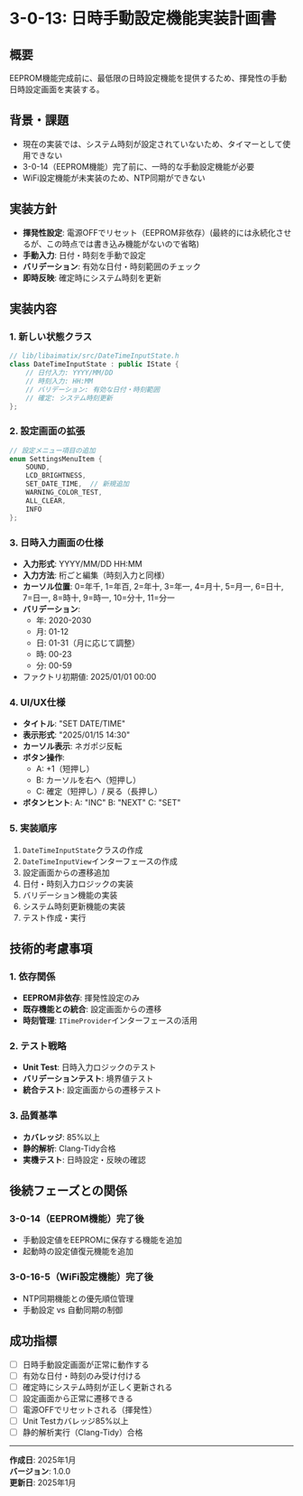# 3-0-13: 日時手動設定機能実装計画書

## 概要
EEPROM機能完成前に、最低限の日時設定機能を提供するため、揮発性の手動日時設定画面を実装する。

## 背景・課題
- 現在の実装では、システム時刻が設定されていないため、タイマーとして使用できない
- 3-0-14（EEPROM機能）完了前に、一時的な手動設定機能が必要
- WiFi設定機能が未実装のため、NTP同期ができない

## 実装方針
- **揮発性設定**: 電源OFFでリセット（EEPROM非依存）(最終的には永続化させるが、この時点では書き込み機能がないので省略)
- **手動入力**: 日付・時刻を手動で設定
- **バリデーション**: 有効な日付・時刻範囲のチェック
- **即時反映**: 確定時にシステム時刻を更新

## 実装内容

### 1. 新しい状態クラス
```cpp
// lib/libaimatix/src/DateTimeInputState.h
class DateTimeInputState : public IState {
    // 日付入力: YYYY/MM/DD
    // 時刻入力: HH:MM
    // バリデーション: 有効な日付・時刻範囲
    // 確定: システム時刻更新
};
```

### 2. 設定画面の拡張
```cpp
// 設定メニュー項目の追加
enum SettingsMenuItem {
    SOUND,
    LCD_BRIGHTNESS,
    SET_DATE_TIME,  // 新規追加
    WARNING_COLOR_TEST,
    ALL_CLEAR,
    INFO
};
```

### 3. 日時入力画面の仕様
- **入力形式**: YYYY/MM/DD HH:MM
- **入力方法**: 桁ごと編集（時刻入力と同様）
- **カーソル位置**: 0=年千, 1=年百, 2=年十, 3=年一, 4=月十, 5=月一, 6=日十, 7=日一, 8=時十, 9=時一, 10=分十, 11=分一
- **バリデーション**:
  - 年: 2020-2030
  - 月: 01-12
  - 日: 01-31（月に応じて調整）
  - 時: 00-23
  - 分: 00-59
- ファクトリ初期値: 2025/01/01 00:00

### 4. UI/UX仕様
- **タイトル**: "SET DATE/TIME"
- **表示形式**: "2025/01/15 14:30"
- **カーソル表示**: ネガポジ反転
- **ボタン操作**:
  - A: +1（短押し）
  - B: カーソルを右へ（短押し）
  - C: 確定（短押し）/ 戻る（長押し）
- **ボタンヒント**: A: "INC" B: "NEXT" C: "SET"

### 5. 実装順序
1. `DateTimeInputState`クラスの作成
2. `DateTimeInputView`インターフェースの作成
3. 設定画面からの遷移追加
4. 日付・時刻入力ロジックの実装
5. バリデーション機能の実装
6. システム時刻更新機能の実装
7. テスト作成・実行

## 技術的考慮事項

### 1. 依存関係
- **EEPROM非依存**: 揮発性設定のみ
- **既存機能との統合**: 設定画面からの遷移
- **時刻管理**: `ITimeProvider`インターフェースの活用

### 2. テスト戦略
- **Unit Test**: 日時入力ロジックのテスト
- **バリデーションテスト**: 境界値テスト
- **統合テスト**: 設定画面からの遷移テスト

### 3. 品質基準
- **カバレッジ**: 85%以上
- **静的解析**: Clang-Tidy合格
- **実機テスト**: 日時設定・反映の確認

## 後続フェーズとの関係

### 3-0-14（EEPROM機能）完了後
- 手動設定値をEEPROMに保存する機能を追加
- 起動時の設定値復元機能を追加

### 3-0-16-5（WiFi設定機能）完了後
- NTP同期機能との優先順位管理
- 手動設定 vs 自動同期の制御

## 成功指標
- [ ] 日時手動設定画面が正常に動作する
- [ ] 有効な日付・時刻のみ受け付ける
- [ ] 確定時にシステム時刻が正しく更新される
- [ ] 設定画面から正常に遷移できる
- [ ] 電源OFFでリセットされる（揮発性）
- [ ] Unit Testカバレッジ85%以上
- [ ] 静的解析実行（Clang-Tidy）合格

---

**作成日**: 2025年1月  
**バージョン**: 1.0.0  
**更新日**: 2025年1月 
